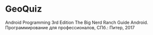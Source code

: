 # GeoQuiz
Android Programming 3rd Edition
The Big Nerd Ranch Guide
Android. Программирование для профессионалов, СПб.: Питер, 2017
